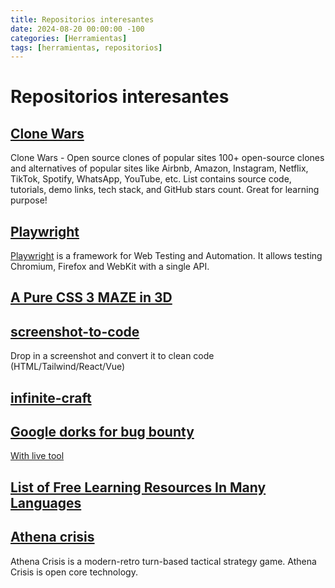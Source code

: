 ```yaml
---
title: Repositorios interesantes
date: 2024-08-20 00:00:00 -100
categories: [Herramientas]
tags: [herramientas, repositorios]
---
```


# Repositorios interesantes

## [Clone Wars](https://github.com/GorvGoyl/Clone-Wars)

Clone Wars - Open source clones of popular sites
100+ open-source clones and alternatives of popular sites like Airbnb, Amazon, Instagram, Netflix, TikTok, Spotify, WhatsApp, YouTube, etc. List contains source code, tutorials, demo links, tech stack, and GitHub stars count. Great for learning purpose!

## [Playwright](https://github.com/microsoft/playwright)

[Playwright](https://playwright.dev/) is a framework for Web Testing and Automation. It allows testing Chromium, Firefox and WebKit with a single API.

## [A Pure CSS 3 MAZE in 3D](https://codepen.io/ivorjetski/pen/poQpveN)

## [screenshot-to-code](https://github.com/abi/screenshot-to-code)

Drop in a screenshot and convert it to clean code (HTML/Tailwind/React/Vue)

## [infinite-craft](https://neal.fun/infinite-craft/)

## [Google dorks for bug bounty](https://github.com/TakSec/google-dorks-bug-bounty)

[With live tool](https://github.com/TakSec/google-dorks-bug-bounty/blob/main/README.md)

## [List of Free Learning Resources In Many Languages](https://github.com/EbookFoundation/free-programming-books)

## [Athena crisis](https://github.com/nkzw-tech/athena-crisis)

Athena Crisis is a modern-retro turn-based tactical strategy game. Athena Crisis is open core technology.
